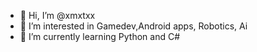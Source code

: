 - 👋 Hi, I’m @xmxtxx
- 👀 I’m interested in Gamedev,Android apps, Robotics, Ai
- 🌱 I’m currently learning Python and C#

<!---
xmxtxx/xmxtxx is a ✨ special ✨ repository because its `README.md` (this file) appears on your GitHub profile.
You can click the Preview link to take a look at your changes.
--->
